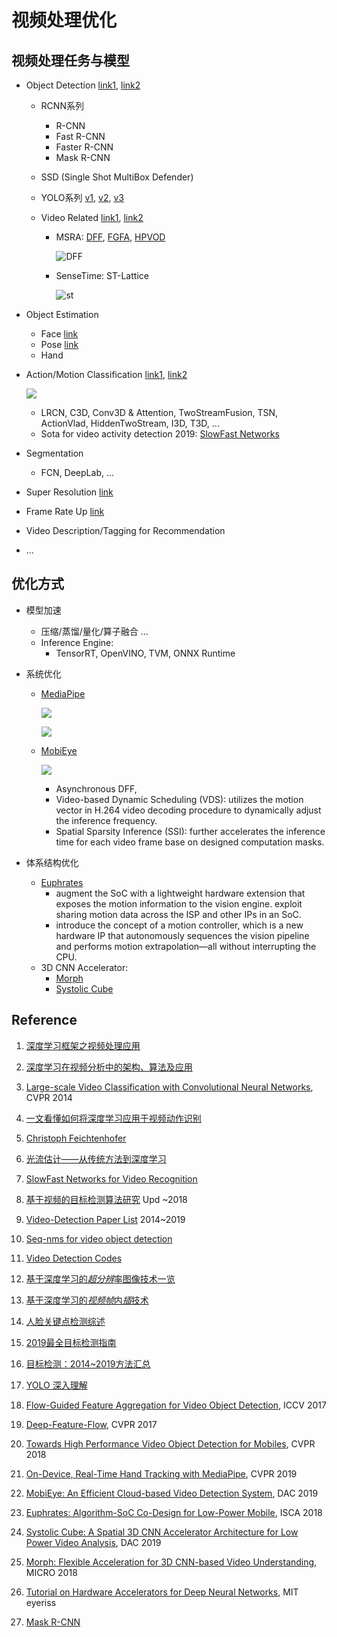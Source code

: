 # 视频处理优化

## 视频处理任务与模型

* Object Detection  [link1](https://www.jianshu.com/p/b12be9079e52), [link2](https://blog.csdn.net/lilai619/article/details/85757503)

  * RCNN系列

    * R-CNN
    * Fast R-CNN
    * Faster R-CNN
    * Mask R-CNN

  * SSD (Single Shot MultiBox Defender)

  * YOLO系列 [v1](https://zhuanlan.zhihu.com/p/46691043), [v2](https://zhuanlan.zhihu.com/p/47575929), [v3](https://zhuanlan.zhihu.com/p/49556105)

  * Video Related [link1](https://github.com/guanfuchen/video_obj), [link2](https://github.com/jiangzhengkai/Video-Detection)

    * MSRA: [DFF](https://arxiv.org/abs/1611.07715), [FGFA](), [HPVOD](https://arxiv.org/abs/1804.05830)

      ![DFF](figs/DFF.png)

    * SenseTime: ST-Lattice

      ![st](figs/st-lattice.png)

* Object Estimation

  * Face [link](https://zhuanlan.zhihu.com/p/42968117)
  * Pose [link](https://zhuanlan.zhihu.com/p/85506259)
  * Hand 

* Action/Motion Classification [link1](https://juejin.im/post/5b4c3bb65188251b3c3b1bbb), [link2](https://feichtenhofer.github.io/)

  ![](figs/motion.png)

  * LRCN, C3D, Conv3D & Attention, TwoStreamFusion, TSN, ActionVlad, HiddenTwoStream, I3D, T3D, ...
  * Sota for video activity detection 2019: [SlowFast Networks ](https://ai.facebook.com/blog/slowfast-video-recognition-through-dual-frame-rate-analysis/)

* Segmentation

  * FCN, DeepLab, ...

* Super Resolution [link](https://zhuanlan.zhihu.com/p/76820438)

* Frame Rate Up [link](https://zhuanlan.zhihu.com/p/73599727)

* Video Description/Tagging for Recommendation

* ...

## 优化方式

* 模型加速

  * 压缩/蒸馏/量化/算子融合 ...
  * Inference Engine:
    * TensorRT, OpenVINO, TVM, ONNX Runtime

* 系统优化

  * [MediaPipe](http://ai.googleblog.com/2019/08/on-device-real-time-hand-tracking-with.html)

    ![](figs/mediaPipe.png)

    ![](figs/mediaPipe-det.png)

  * [MobiEye](https://ieeexplore.ieee.org/document/8806887)

    ![](figs/mobieye.png)

    * Asynchronous DFF,
    * Video-based Dynamic Scheduling (VDS): utilizes the motion vector in H.264 video decoding procedure to dynamically adjust the inference frequency.
    * Spatial Sparsity Inference (SSI): further accelerates the inference time for each video frame base on designed computation masks.

* 体系结构优化

  * [Euphrates](https://arxiv.org/abs/1803.11232)
    * augment the SoC with a lightweight hardware extension that exposes the motion information to the vision engine. exploit sharing motion data across the ISP and other IPs in an SoC.
    * introduce the concept of a motion controller, which is a new hardware IP that autonomously sequences the vision pipeline and performs motion extrapolation—all without interrupting the CPU.
  * 3D CNN Accelerator:
    * [Morph](https://arxiv.org/pdf/1810.06807.pdf)
    * [Systolic Cube](https://ieeexplore.ieee.org/document/8807095)

## Reference

1. [深度学习框架之视频处理应用](https://www.jianshu.com/p/6e0bdd1fd917)
2. [深度学习在视频分析中的架构、算法及应用](https://blog.csdn.net/vn9PLgZvnPs1522s82g/article/details/79314763)
3. [Large-scale Video Classification with Convolutional Neural Networks](https://cs.stanford.edu/people/karpathy/deepvideo/), CVPR 2014
4. [一文看懂如何将深度学习应用于视频动作识别](https://juejin.im/post/5b4c3bb65188251b3c3b1bbb)
5. [Christoph Feichtenhofer](https://feichtenhofer.github.io/)
6. [光流估计——从传统方法到深度学习](https://zhuanlan.zhihu.com/p/74460341)
7. [SlowFast Networks for Video Recognition](https://ai.facebook.com/blog/slowfast-video-recognition-through-dual-frame-rate-analysis/)
8. [基于视频的目标检测算法研究](https://github.com/guanfuchen/video_obj) Upd ~2018
9. [Video-Detection Paper List](https://github.com/jiangzhengkai/Video-Detection) 2014~2019
10. [Seq-nms for video object detection](https://www.dazhuanlan.com/2019/11/16/5dcfde73f0383/)
11. [Video Detection Codes](https://paperswithcode.com/task/video-object-detection/latest)
12. [基于深度学习的*超分辨*率图像技术一览](https://zhuanlan.zhihu.com/p/76820438)
13. [基于深度学习的*视频帧*内*插*技术](https://zhuanlan.zhihu.com/p/73599727)
14. [人脸关键点检测综述](https://zhuanlan.zhihu.com/p/42968117)
15. [2019最全目标检测指南](https://www.jianshu.com/p/b12be9079e52)
16. [目标检测：2014~2019方法汇总](https://blog.csdn.net/lilai619/article/details/85757503)
17. [YOLO 深入理解](https://zhuanlan.zhihu.com/p/46691043)
18. [Flow-Guided Feature Aggregation for Video Object Detection](https://arxiv.org/abs/1703.10025), ICCV 2017
19. [Deep-Feature-Flow](https://github.com/msracver/Deep-Feature-Flow), CVPR 2017
20. [Towards High Performance Video Object Detection for Mobiles](https://arxiv.org/abs/1804.05830), CVPR 2018
21. [On-Device, Real-Time Hand Tracking with MediaPipe](http://ai.googleblog.com/2019/08/on-device-real-time-hand-tracking-with.html), CVPR 2019
22. [MobiEye: An Efficient Cloud-based Video Detection System](https://ieeexplore.ieee.org/document/8806887), DAC 2019
23. [Euphrates: Algorithm-SoC Co-Design for Low-Power Mobile](https://arxiv.org/abs/1803.11232), ISCA 2018
24. [Systolic Cube: A Spatial 3D CNN Accelerator Architecture for Low Power Video Analysis](https://ieeexplore.ieee.org/document/8807095), DAC 2019
25. [Morph: Flexible Acceleration for 3D CNN-based Video Understanding](https://arxiv.org/pdf/1810.06807.pdf), MICRO 2018

26. [Tutorial on Hardware Accelerators for Deep Neural Networks](http://eyeriss.mit.edu/tutorial.html), MIT eyeriss

27. [Mask R-CNN](https://www.cnblogs.com/wangyong/p/9305347.html)